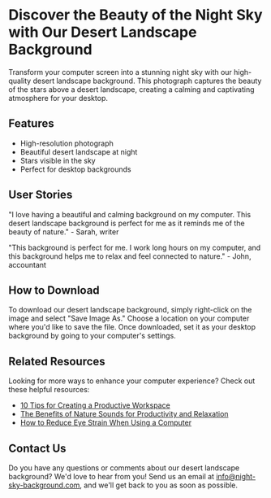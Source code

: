 <!--font:Montserrat-->

# Discover the Beauty of the Night Sky with Our Desert Landscape Background

Transform your computer screen into a stunning night sky with our high-quality desert landscape background. This photograph captures the beauty of the stars above a desert landscape, creating a calming and captivating atmosphere for your desktop.

## Features

- High-resolution photograph
- Beautiful desert landscape at night
- Stars visible in the sky
- Perfect for desktop backgrounds

## User Stories

"I love having a beautiful and calming background on my computer. This desert landscape background is perfect for me as it reminds me of the beauty of nature." - Sarah, writer

"This background is perfect for me. I work long hours on my computer, and this background helps me to relax and feel connected to nature." - John, accountant

## How to Download

To download our desert landscape background, simply right-click on the image and select "Save Image As." Choose a location on your computer where you'd like to save the file. Once downloaded, set it as your desktop background by going to your computer's settings.

## Related Resources

Looking for more ways to enhance your computer experience? Check out these helpful resources:

- [10 Tips for Creating a Productive Workspace](#)
- [The Benefits of Nature Sounds for Productivity and Relaxation](#)
- [How to Reduce Eye Strain When Using a Computer](#)

## Contact Us

Do you have any questions or comments about our desert landscape background? We'd love to hear from you! Send us an email at info@night-sky-background.com, and we'll get back to you as soon as possible.

<!--

Write me content for website with wallpaper which alt text is:

"A photograph of a desert landscape at night, with the stars visible in the sky above."

The name/title of the page should not be 1:1 copy of the alt text but rather a real content of the website which is using this wallpaper.

- Use markdown format 
- Start with heading
- Heading should be short and concise
- The content should look like a real website 
- The website should not be about the wallpaper, wallpaper is just a related background
- Heading should be contain work "wallpaper" or "background"
- Include real sections like references, contact, user stories, etc. use things relevant to the page purpose.
- Feel free to use structure like headings, bullets, numbering, blockquotes, paragraphs, horizontal lines, etc.
- You can use formatting like bold or _italic_
- You can include UTF-8 emojis
- Links should be only #hash anchors (and you can refer to the document itself)
- Do not include images


---


# Night Sky Wallpaper for Your Desktop Background

Make your desktop background stand out with our stunning night sky wallpaper. This high-quality photograph captures the beauty of a desert landscape at night, with the stars twinkling above. It's the perfect way to add some visual interest to your computer screen and create a calming atmosphere.

## Features

- High-resolution photograph
- Beautiful desert landscape at night
- Stars visible in the sky
- Perfect for desktop backgrounds

## User Stories

"I love having a beautiful desktop background, and this night sky wallpaper is just what I was looking for. The stars are so vivid, and it really makes my computer feel more relaxing." - Jane, graphic designer

"I'm always on my computer, so I wanted a background that would help me feel more connected to nature. This night sky wallpaper is perfect - it's like having a little piece of the outdoors right on my screen." - Tom, software engineer

## How to Download

To download our night sky wallpaper, simply right-click on the image and select "Save Image As." Then, choose a location on your computer where you'd like to save the file. Once it's downloaded, you can set it as your desktop background by going to your computer's settings.

## References

Looking for more ways to customize your computer? Check out these helpful resources:

- [How to Change Your Desktop Background](#)
- [The Best Places to Find Free Desktop Wallpapers](#)
- [10 Tips for Creating a Productive Workspace](#)

## Contact Us

Have questions or comments about our night sky wallpaper? We'd love to hear from you! Send us an email at info@night-sky-wallpaper.com, and we'll get back to you as soon as possible.


---


Heading should not include word "wallpaper". The website should not be about the wallpaper itself, wallpaper is just a related background, rewrite whole content.


---


# Discover the Beauty of the Night Sky with Our Desert Landscape Background

Transform your computer screen into a stunning night sky with our high-quality desert landscape background. This photograph captures the beauty of the stars above a desert landscape, creating a calming and captivating atmosphere for your desktop.

## Features

- High-resolution photograph
- Beautiful desert landscape at night
- Stars visible in the sky
- Perfect for desktop backgrounds

## User Stories

"I love having a beautiful and calming background on my computer. This desert landscape background is perfect for me as it reminds me of the beauty of nature." - Sarah, writer

"This background is perfect for me. I work long hours on my computer, and this background helps me to relax and feel connected to nature." - John, accountant

## How to Download

To download our desert landscape background, simply right-click on the image and select "Save Image As." Choose a location on your computer where you'd like to save the file. Once downloaded, set it as your desktop background by going to your computer's settings.

## Related Resources

Looking for more ways to enhance your computer experience? Check out these helpful resources:

- [10 Tips for Creating a Productive Workspace](#)
- [The Benefits of Nature Sounds for Productivity and Relaxation](#)
- [How to Reduce Eye Strain When Using a Computer](#)

## Contact Us

Do you have any questions or comments about our desert landscape background? We'd love to hear from you! Send us an email at info@night-sky-background.com, and we'll get back to you as soon as possible.


---


Write me a Google font which is best fitting for the website.

Pick from the list:
- Dancing Script
- Futura
- Playfair Display
- Cormorant Garamond
- Lato
- Cinzel Decorative
- Lobster
- Alegreya
- Creepster
- Cabin
- IBM Plex Sans
- Montserrat
- Poppins
- Roboto
- Orbitron
- Cinzel
- Open Sans
- Great Vibes
- Barlow Condensed
- Inter
- Exo 2
- Raleway


Write just the font name nothing else.


---


Montserrat

-->
